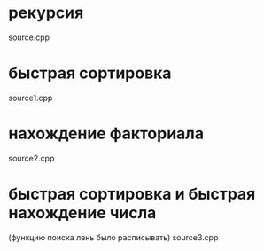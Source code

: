 # рекурсия
source.cpp
# быстрая сортировка
source1.cpp
# нахождение факториала
source2.cpp
# быстрая сортировка и быстрая нахождение числа
(функцию поиска лень было расписывать)
source3.cpp